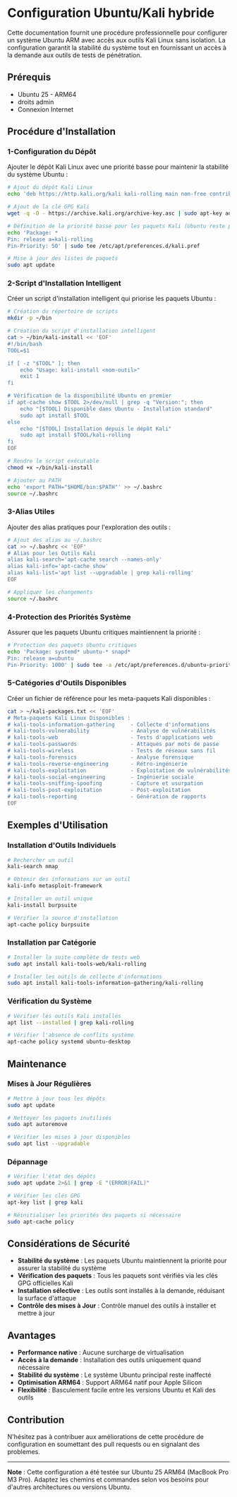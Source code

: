 # Configuration Ubuntu/Kali hybride

Cette documentation fournit une procédure professionnelle pour configurer un système Ubuntu ARM avec accès aux outils Kali Linux sans isolation.
La configuration garantit la stabilité du système tout en fournissant un accès à la demande aux outils de tests de pénétration.

## Prérequis

- Ubuntu 25 - ARM64
- droits admin
- Connexion Internet

## Procédure d'Installation

### 1-Configuration du Dépôt

Ajouter le dépôt Kali Linux avec une priorité basse pour maintenir la stabilité du système Ubuntu :

```bash
# Ajout du dépôt Kali Linux
echo 'deb https://http.kali.org/kali kali-rolling main non-free contrib' | sudo tee /etc/apt/sources.list.d/kali.list

# Ajout de la clé GPG Kali
wget -q -O - https://archive.kali.org/archive-key.asc | sudo apt-key add -

# Définition de la priorité basse pour les paquets Kali (Ubuntu reste prioritaire)
echo 'Package: *
Pin: release a=kali-rolling
Pin-Priority: 50' | sudo tee /etc/apt/preferences.d/kali.pref

# Mise à jour des listes de paquets
sudo apt update
```

### 2-Script d'Installation Intelligent

Créer un script d'installation intelligent qui priorise les paquets Ubuntu :

```bash
# Création du répertoire de scripts
mkdir -p ~/bin

# Création du script d'installation intelligent
cat > ~/bin/kali-install << 'EOF'
#!/bin/bash
TOOL=$1

if [ -z "$TOOL" ]; then
    echo "Usage: kali-install <nom-outil>"
    exit 1
fi

# Vérification de la disponibilité Ubuntu en premier
if apt-cache show $TOOL 2>/dev/null | grep -q "Version:"; then
    echo "[$TOOL] Disponible dans Ubuntu - Installation standard"
    sudo apt install $TOOL
else
    echo "[$TOOL] Installation depuis le dépôt Kali"
    sudo apt install $TOOL/kali-rolling
fi
EOF

# Rendre le script exécutable
chmod +x ~/bin/kali-install

# Ajouter au PATH
echo 'export PATH="$HOME/bin:$PATH"' >> ~/.bashrc
source ~/.bashrc
```

### 3-Alias Utiles

Ajouter des alias pratiques pour l'exploration des outils :

```bash
# Ajout des alias au ~/.bashrc
cat >> ~/.bashrc << 'EOF'
# Alias pour les Outils Kali
alias kali-search='apt-cache search --names-only'
alias kali-info='apt-cache show'
alias kali-list='apt list --upgradable | grep kali-rolling'
EOF

# Appliquer les changements
source ~/.bashrc
```

### 4-Protection des Priorités Système

Assurer que les paquets Ubuntu critiques maintiennent la priorité :

```bash
# Protection des paquets Ubuntu critiques
echo 'Package: systemd* ubuntu-* snapd*
Pin: release a=ubuntu
Pin-Priority: 1000' | sudo tee -a /etc/apt/preferences.d/ubuntu-priority.pref
```

### 5-Catégories d'Outils Disponibles

Créer un fichier de référence pour les meta-paquets Kali disponibles :

```bash
cat > ~/kali-packages.txt << 'EOF'
# Meta-paquets Kali Linux Disponibles :
# kali-tools-information-gathering     - Collecte d'informations
# kali-tools-vulnerability             - Analyse de vulnérabilités
# kali-tools-web                       - Tests d'applications web
# kali-tools-passwords                 - Attaques par mots de passe
# kali-tools-wireless                  - Tests de réseaux sans fil
# kali-tools-forensics                 - Analyse forensique
# kali-tools-reverse-engineering       - Rétro-ingénierie
# kali-tools-exploitation              - Exploitation de vulnérabilités
# kali-tools-social-engineering        - Ingénierie sociale
# kali-tools-sniffing-spoofing         - Capture et usurpation
# kali-tools-post-exploitation         - Post-exploitation
# kali-tools-reporting                 - Génération de rapports
EOF
```

## Exemples d'Utilisation

### Installation d'Outils Individuels

```bash
# Rechercher un outil
kali-search nmap

# Obtenir des informations sur un outil
kali-info metasploit-framework

# Installer un outil unique
kali-install burpsuite

# Vérifier la source d'installation
apt-cache policy burpsuite
```

### Installation par Catégorie

```bash
# Installer la suite complète de tests web
sudo apt install kali-tools-web/kali-rolling

# Installer les outils de collecte d'informations
sudo apt install kali-tools-information-gathering/kali-rolling
```

### Vérification du Système

```bash
# Vérifier les outils Kali installés
apt list --installed | grep kali-rolling

# Vérifier l'absence de conflits système
apt-cache policy systemd ubuntu-desktop
```

## Maintenance

### Mises à Jour Régulières

```bash
# Mettre à jour tous les dépôts
sudo apt update

# Nettoyer les paquets inutilisés
sudo apt autoremove

# Vérifier les mises à jour disponibles
sudo apt list --upgradable
```

### Dépannage

```bash
# Vérifier l'état des dépôts
sudo apt update 2>&1 | grep -E "(ERROR|FAIL)"

# Vérifier les clés GPG
apt-key list | grep kali

# Réinitialiser les priorités des paquets si nécessaire
sudo apt-cache policy
```

## Considérations de Sécurité

- **Stabilité du système** : Les paquets Ubuntu maintiennent la priorité pour assurer la stabilité du système
- **Vérification des paquets** : Tous les paquets sont vérifiés via les clés GPG officielles Kali
- **Installation sélective** : Les outils sont installés à la demande, réduisant la surface d'attaque
- **Contrôle des mises à Jour** : Contrôle manuel des outils à installer et mettre à jour

## Avantages

- **Performance native** : Aucune surcharge de virtualisation
- **Accès à la demande** : Installation des outils uniquement quand nécessaire
- **Stabilité du système** : Le système Ubuntu principal reste inaffecté
- **Optimisation ARM64** : Support ARM64 natif pour Apple Silicon
- **Flexibilité** : Basculement facile entre les versions Ubuntu et Kali des outils


## Contribution

N'hésitez pas à contribuer aux améliorations de cette procédure de configuration en soumettant des pull requests ou en signalant des problemes.

---

**Note** : Cette configuration a été testée sur Ubuntu 25 ARM64 (MacBook Pro M3 Pro). Adaptez les chemins et commandes selon vos besoins pour d'autres architectures ou versions Ubuntu.